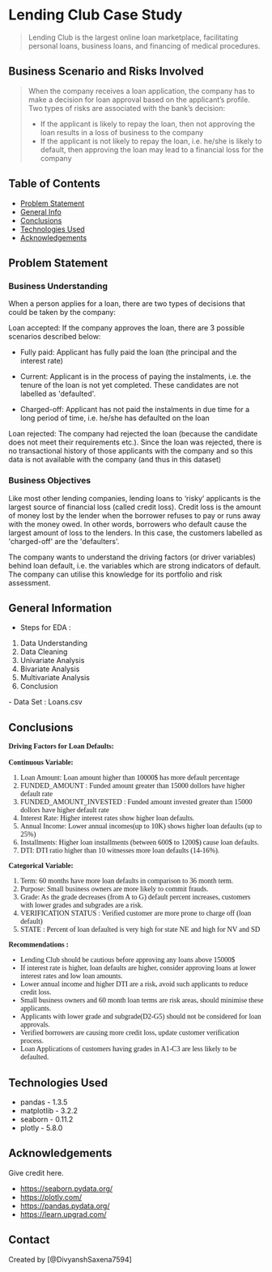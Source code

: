 # Lending Club Case Study
> Lending Club is the largest online loan marketplace, facilitating personal loans, business loans, and financing of medical procedures.
## Business Scenario and Risks Involved
> When the company receives a loan application, the company has to make a decision for loan approval based on the applicant’s profile. 
>Two types of risks are associated with the bank’s decision:
> * If the applicant is likely to repay the loan, then not approving the loan results in a loss of business to the company
> * If the applicant is not likely to repay the loan, i.e. he/she is likely to default, then approving the loan may lead to a financial loss for the company


## Table of Contents
* [Problem Statement](#problem-statement)
* [General Info](#general-information)
* [Conclusions](#conclusions)
* [Technologies Used](#technologies-used)
* [Acknowledgements](#acknowledgements)

<!-- You can include any other section that is pertinent to your problem -->

## Problem Statement
### Business Understanding
When a person applies for a loan, there are two types of decisions that could be taken by the company:

Loan accepted: If the company approves the loan, there are 3 possible scenarios described below:

* Fully paid: Applicant has fully paid the loan (the principal and the interest rate)

* Current: Applicant is in the process of paying the instalments, i.e. the tenure of the loan is not yet completed. These candidates are not labelled as 'defaulted'.

* Charged-off: Applicant has not paid the instalments in due time for a long period of time, i.e. he/she has defaulted on the loan 

Loan rejected: The company had rejected the loan (because the candidate does not meet their requirements etc.). Since the loan was rejected, there is no transactional history of those applicants with the company and so this data is not available with the company (and thus in this dataset)
### Business Objectives

Like most other lending companies, lending loans to ‘risky’ applicants is the largest source of financial loss (called credit loss). 
Credit loss is the amount of money lost by the lender when the borrower refuses to pay or runs away with the money owed. In other words, borrowers who default cause the largest amount of loss to the lenders. In this case, the customers labelled as 'charged-off' are the 'defaulters'. 

The company wants to understand the driving factors (or driver variables) behind loan default, i.e. the variables which are strong indicators of default.  The company can utilise this knowledge for its portfolio and risk assessment. 

<!-- You don't have to answer all the questions - just the ones relevant to your project. -->

## General Information
- Steps for EDA :
<ol>
    <li>Data Understanding</li>
    <li>Data Cleaning</li>
    <li>Univariate Analysis</li>
    <li>Bivariate Analysis</li>
    <li>Multivariate Analysis</li>
    <li>Conclusion</li>
</ol>
- Data Set : Loans.csv 

<!-- You don't have to answer all the questions - just the ones relevant to your project. -->

## Conclusions
<div class="alert alert-block alert-danger">
    <span style='font-family:Georgia'>
        <b>Driving Factors for Loan Defaults: </b> <br><br>
        <b>Continuous Variable: </b>
        <ol>
            <li>Loan Amount:  Loan amount higher than 10000$ has more default percentage</li>
            <li>FUNDED_AMOUNT : Funded amount greater than 15000 dollors have higher default rate</li>
            <li>FUNDED_AMOUNT_INVESTED : Funded amount invested greater than 15000 dollors have higher default rate</li>
            <li>Interest Rate:  Higher interest rates show higher loan defaults.<br>
            <li>Annual Income: Lower annual incomes(up to 10K) shows higher loan defaults (up to 25%)</li>
			<li>Installments:  Higher loan installments (between 600$ to 1200$) cause loan defaults.</li>
            <li>DTI: DTI ratio higher than 10 witnesses more loan defaults (14-16%).</li>
        </ol>
        <b>Categorical Variable: </b>
        <ol>
            <li>Term: 60 months have more loan defaults in comparison to 36 month term.</li>
			<li>Purpose: Small business owners are more likely to commit frauds.</li>
            <li>Grade: As the grade decreases (from A to G) default percent increases, customers with lower grades and subgrades are a risk.</li>
            <li>VERIFICATION STATUS :  Verified customer are more prone to charge off (loan default)</li>
            <li>STATE : Percent of loan defaulted is very high for state NE and high for NV and SD</li>
        </ol>
    </span>    
</div>


<div class="alert alert-block alert-success">
    <span style='font-family:Georgia'>
        <b>Recommendations :</b> 
        <ul>
            <li>Lending Club should be cautious before approving any loans above 15000$</li>
            <li>If interest rate is higher, loan defaults are higher, consider approving loans at lower interest rates and low loan amounts.</li>
            <li>Lower annual income and higher DTI are a risk, avoid such applicants to reduce credit loss.</li>
            <li>Small business owners and 60 month loan terms are risk areas, should minimise these applicants.</li>
            <li>Applicants with lower grade and subgrade(D2-G5) should not be considered for loan approvals.</li>
            <li>Verified borrowers are causing more credit loss, update customer verification process.</li>
			<li>Loan Applications of customers having grades in A1-C3 are less likely to be defaulted.
        </ul>
    </span>    
</div>

<!-- You don't have to answer all the questions - just the ones relevant to your project. -->


## Technologies Used
- pandas - 1.3.5
- matplotlib - 3.2.2
- seaborn - 0.11.2
- plotly - 5.8.0

<!-- As the libraries versions keep on changing, it is recommended to mention the version of library used in this project -->

## Acknowledgements
Give credit here.
- https://seaborn.pydata.org/
- https://plotly.com/
- https://pandas.pydata.org/
- https://learn.upgrad.com/

## Contact
Created by [@DivyanshSaxena7594]


<!-- Optional -->
<!-- ## License -->
<!-- This project is open source and available under the [... License](). -->

<!-- You don't have to include all sections - just the one's relevant to your project -->
